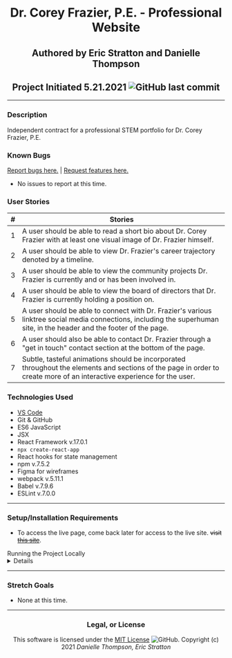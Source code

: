 <div align="center">

# Dr. Corey Frazier, P.E. - Professional Website

## Authored by Eric Stratton and Danielle Thompson

## Project Initiated 5.21.2021 ![GitHub last commit](https://img.shields.io/github/last-commit/danitcodes/corey-frazier-professional)

</div>

-------

### Description

Independent contract for a professional STEM portfolio for Dr. Corey Frazier, P.E.

### Known Bugs

[Report bugs here.](https://github.com/danitcodes/corey-frazier-professional/issues) | [Request features here.](https://github.com/danitcodes/corey-frazier-professional/issues)

- No issues to report at this time.

### User Stories

|  # 	|  Stories 	|
|---	|---	|
|  1 	|  A user should be able to read a short bio about Dr. Corey Frazier with at least one visual image of Dr. Frazier himself. 	|
|  2 	|  A user should be able to view Dr. Frazier's career trajectory denoted by a timeline. 	|
|  3 	|   A user should be able to view the community projects Dr. Frazier is currently and or has been involved in. 	|
|  4 	|   A user should be able to view the board of directors that Dr. Frazier is currently holding a position on. 	|
|  5 	|   A user should be able to connect with Dr. Frazier's various linktree social media connections, including the superhuman site, in the header and the footer of the page. 	|
|  6 	|   A user should also be able to contact Dr. Frazier through a "get in touch" contact section at the bottom of the page. 	|
|  7 	|   Subtle, tasteful animations should be incorporated throughout the elements and sections of the page in order to create more of an interactive experience for the user. 	|

### Technologies Used

- [VS Code](https://code.visualstudio.com/download)
- Git & GitHub
- ES6 JavaScript
- JSX
- React Framework v.17.0.1
- `npx create-react-app`
- React hooks for state management
- npm v.7.5.2
- Figma for wireframes
- webpack v.5.11.1
- Babel v.7.9.6
- ESLint v.7.0.0

-----

### Setup/Installation Requirements

- To access the live page, come back later for access to the live site. ~~visit [this site]()~~.

<summary> Running the Project Locally </summary>

<details>

###### For Mac Users

- Access Terminal in your Finder, and open a new window.
- Install the package manager in the Terminal, [Homebrew](https://brew.sh/), on your device by entering this line of code:
`$ /usr/bin/ruby -e "$(curl -fsSL https://raw.githubusercontent.com/Homebrew/install/master/install)"`.
- Once homebrew is installed, install Git, a version control system for code writers, with this line of code: `brew install git`.
- Now, install Node.js through Homebrew with the following command: `brew install node`.
- Confirm that node and npm (Node's package manager that is automatically installed alongside Node) are on your working system with two command lines `node -v` & `npm -v`, respectively returning something resembling `v14.5.0` & `6.14.5` (or higher).

###### For Windows Users

- Open a new Command Prompt window by typing "Cmd" in your computer's search bar.
- Determine whether you have 32-bit or 64-bit Windows by following these [instructions](https://support.microsoft.com/en-us/help/13443/windows-which-version-am-i-running).
- Go to [Git Bash](https://gitforwindows.org/), click on the "Download" button, and download the corresponding exe file from the Git for Windows site.
- Follow the instructions in the set up menu.
- Go to the [Node.js website](https://nodejs.org/en/download/) and download the appropriate source code for your Windows operating system.

###### Cloning the Project

- Go to this [GitHub repository](https://github.com/danitcodes/corey-frazier-professional) and click the green 'Code' button.
- In your CLI, after navigating to the Desktop with `cd Desktop`, clone this application with the following command:`git clone https://github.com/danitcodes/corey-frazier-professional.git`.
- (Optional) If you would like to save your own copy to your GitHub account, click the "Fork" button in the upper right hand corner of the main repository page.
- Navigate to the folder 'corey-frazier-professional' from your CLI with the command `cd corey-frazier-professional`.
- Open the project in the code editing application of your choice, like VS Code, by running the command `code .`.

##### Available Scripts

Inside of the corey-frazier-professional directory, you can run the following scripts:

###### `npm run dev`

Runs the app in the development mode.\
Open [http://localhost:3000](http://localhost:3000) to view it in the browser.

The page will reload if you make edits.\
You will also see any lint errors in the console.

###### `npm test`

Launches the test runner in the interactive watch mode.\

###### `npm run build`

Builds the app for production to the `build` folder.\
It correctly bundles React in production mode and optimizes the build for the best performance.

###### `npm run eject`

**Note: this is a one-way operation. Once you `eject`, you can’t go back!**

</details>

-----

### Stretch Goals

- None at this time.

-----

<div align="center">

### Legal, or License

This software is licensed under the [MIT License](https://choosealicense.com/licenses/mit/) ![GitHub](https://img.shields.io/github/license/danitcodes/corey-frazier-professional).
Copyright (c) 2021 *_Danielle Thompson, Eric Stratton_*

</div>
